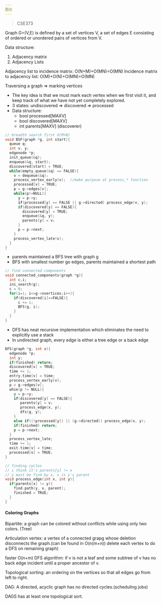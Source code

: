 ```yaml
---
图论
---
```


> CSE373

Graph G=(V,E) is defined by a set of vertices V, a set of edges E consisting of ordered or unordered pairs of vertices from V.

Data structure:
1. Adjacency matrix
2. Adjacency Lists

Adjacency list to incidence matrix: O(N+M)+O(MN)=O(MN)
Incidence matrix to adjacency list: O(M)+O(N)+O(MN)=O(MN)

Traversing a graph => marking vertices
* The key idea is that we must mark each vertex when we first visit it, and keep track of what we have not yet completely explored.
* 3 states: undiscovered => discovered => processed
* Data structure:
  - bool processed\[MAXV\]
  - bool discovered\[MAXV\]
  - int parents\[MAXV\] (discoverer)

```cpp
// breadth search first O(M+N)
void BSF(graph *g, int start){
  queue q;
  int v, y;
  edgenode *p;
  init_queue(&q);
  enqueue(&q, start);
  discovered[start] = TRUE;
  while(empty_queue(&q) == FALSE){
    v = dequeue(&q);
    process_vertex_early(v);  //make purpose at process_* function
    processed[v] = TRUE;
    p = g->edges[v];
    while(p!=NULL){
      y = p->y;
      if(processed[y] == FALSE || g->directed) process_edge(v, y);
      if(discovered[y] == FALSE){
        discovered[y] = TRUE;
        enqueue(&q, y);
        parents[y] = v;
      }
      p = p->next;
    }
    process_vertex_late(v);
  }
}
```

* parents maintained a BFS tree with graph g
* BFS with smallest number go edges, parents maintained a shortest path

```cpp
// find connected components
void connected_components(graph *g){
  int c,i;
  ini_search(g);
  c = 0;
  for(i=1; i<=g->nvertices;i++){
    if(discovered[i]==FALSE){
      c += 1;
      BFS(g, i);
    }
  }
}
```

* DFS has neat recursive implementation which eliminates the need to explicitly use a stack
* In undirected graph, every edge is either a tree edge or a back edge

```cpp
DFS(graph *g, int v){
  edgenode *p;
  int y;
  if(finished) return;
  discovered[v] = TRUE;
  time += 1;
  entry.time[v] = time;
  process_vertex_early[v];
  p = g->edges[v];
  whie(p != NULL){
    y = p->y;
    if(discovered[y] == FALSE){
       parents[y] = v;
       process_edge(x, y);
       dfs(g, y);
    }
    else if((!processed[y]) || (g->directed)) process_edge(x, y);
    if(finished) return;
    p = p->next;
  }
  process_vertex_late;
  time += 1;
  exit.time[v] = time;
  processed[v] = TRUE;
}
```

```cpp
// finding cycles
// i think it's parents[y] != x
// y must be find by x, x is y's parent
void process_edge(int x, int y){
  if(parents[x] != y){
    find.path(y, x, parent);
    finished = TRUE;
  }
}
```

#### Coloring Graphs

Bipartite: a graph can be colored without conflicts while using only two colors. (Tree)

Articulation vertex: a vertex of a connected grapg whose deletion disconnects the graph.(can be found in O(n(m+n)) delete each vertex to do a DFS on remaining graph)

faster O(n+m) DFS algorithm: if v is not a leaf and some subtree of v has no back edge incident until a proper ancestor of v.

Topological sorting: an ordering on the vertices so that all edges go from left to right.

DAG: A directed, acyclic graph has no directed cycles.(scheduling jobs)

DAGS has at least one topological sort.

